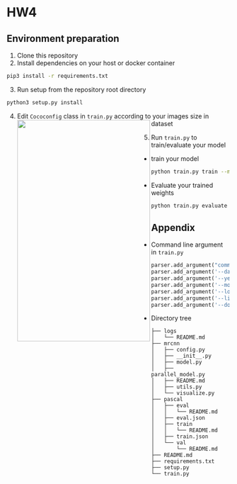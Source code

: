 # HW4

## Environment preparation

1. Clone this repository
2. Install dependencies on your host or docker container
  ```bash
  pip3 install -r requirements.txt
  ```
3. Run setup from the repository root directory
  ```bash
  python3 setup.py install 
  ```
  
4. Edit `Cococonfig` class in `train.py` according to your images size in dataset
<a href="url"><img src="https://i.imgur.com/spXIDWE.png" align="left" height="500" width="300" ></a>

5. Run `train.py` to train/evaluate your model 
  - train your model
  ```bash
  python train.py train --model imagenet --dataset pascal
  ```
  - Evaluate your trained weights
  ```bash
  python train.py evaluate --model logs/trained_time/your_weights.h5 --dataset pascal
  ```

## Appendix

- Command line argument in `train.py`
  ```python
  parser.add_argument("command", metavar="<command>", help="'train' or 'evaluate' on MS COCO")
  parser.add_argument('--dataset', required=True, metavar="/path/to/coco/", help='Directory of the MS-COCO dataset')
  parser.add_argument('--year', required=False, default=DEFAULT_DATASET_YEAR, metavar="<year>", help='Year of the MS-COCO dataset (2014 or 2017) (default=2014)')
  parser.add_argument('--model', required=True, metavar="/path/to/weights.h5", help="Path to weights .h5 file or 'coco'")
  parser.add_argument('--logs', required=False, default=DEFAULT_LOGS_DIR, metavar="/path/to/logs/", help='Logs and checkpoints directory (default=logs/)')
  parser.add_argument('--limit', required=False, default=500, metavar="<image count>", help='Images to use for evaluation (default=500)')
  parser.add_argument('--download', required=False, default=False, metavar="<True|False>", help='Automatically download and unzip MS-COCO files (default=False)', type=bool)

  ```

- Directory tree
```shell=
├── logs
│   └── README.md
├── mrcnn
│   ├── config.py
│   ├── __init__.py
│   ├── model.py
│   ├── parallel_model.py
│   ├── README.md
│   ├── utils.py
│   └── visualize.py
├── pascal
│   ├── eval
│   │   └── README.md
│   ├── eval.json
│   ├── train
│   │   └── README.md
│   ├── train.json
│   └── val
│       └── README.md
├── README.md
├── requirements.txt
├── setup.py
└── train.py

```
